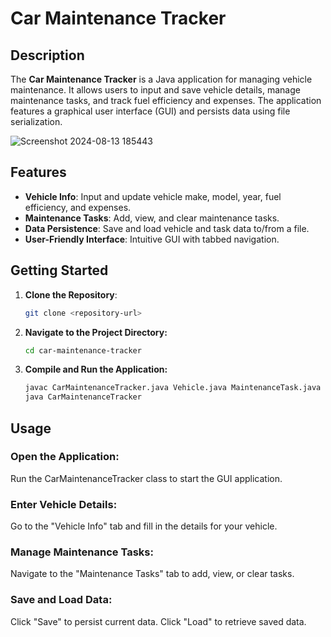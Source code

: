 # Car Maintenance Tracker

## Description

The **Car Maintenance Tracker** is a Java application for managing vehicle maintenance. It allows users to input and save vehicle details, manage maintenance tasks, and track fuel efficiency and expenses. The application features a graphical user interface (GUI) and persists data using file serialization.

![Screenshot 2024-08-13 185443](https://github.com/user-attachments/assets/63861999-e72e-4925-8777-15ece3ccaf05)

## Features

- **Vehicle Info**: Input and update vehicle make, model, year, fuel efficiency, and expenses.
- **Maintenance Tasks**: Add, view, and clear maintenance tasks.
- **Data Persistence**: Save and load vehicle and task data to/from a file.
- **User-Friendly Interface**: Intuitive GUI with tabbed navigation.

## Getting Started

1. **Clone the Repository**:
   ```sh
   git clone <repository-url>

2. **Navigate to the Project Directory:**
   ```sh
   cd car-maintenance-tracker

3. **Compile and Run the Application:**
   ```sh
   javac CarMaintenanceTracker.java Vehicle.java MaintenanceTask.java
   java CarMaintenanceTracker

## Usage

### Open the Application:

Run the CarMaintenanceTracker class to start the GUI application.

### Enter Vehicle Details:

Go to the "Vehicle Info" tab and fill in the details for your vehicle.

### Manage Maintenance Tasks:

Navigate to the "Maintenance Tasks" tab to add, view, or clear tasks.

### Save and Load Data:

Click "Save" to persist current data.
Click "Load" to retrieve saved data.
